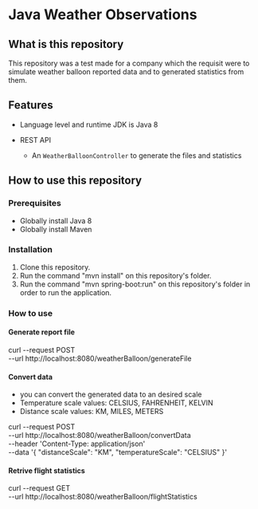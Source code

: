 # Java Weather Observations

## What is this repository

This repository was a test made for a company which the requisit were to simulate weather balloon reported data and to generated statistics from them.

## Features

* Language level and runtime JDK is Java 8

* REST API

    * An `WeatherBalloonController` to generate the files and statistics

## How to use this repository

### Prerequisites

* Globally install Java 8
* Globally install Maven

### Installation

1. Clone this repository.
2. Run the command "mvn install" on this repository's folder.
3. Run the command "mvn spring-boot:run" on this repository's folder in order to run the application.

### How to use
#### Generate report file

curl --request POST \
  --url http://localhost:8080/weatherBalloon/generateFile
  
#### Convert data

 * you can convert the generated data to an desired scale
 * Temperature scale values: CELSIUS, FAHRENHEIT, KELVIN
 * Distance scale values: KM, MILES, METERS

 curl --request POST \
  --url http://localhost:8080/weatherBalloon/convertData \
  --header 'Content-Type: application/json' \
  --data '{
      "distanceScale": "KM",
      "temperatureScale": "CELSIUS"
   }'
   
#### Retrive flight statistics

curl --request GET \
  --url http://localhost:8080/weatherBalloon/flightStatistics
